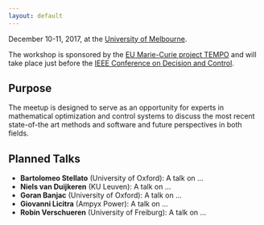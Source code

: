 ```yaml
---
layout: default
---
```


December 10-11, 2017, at the [University of Melbourne](http://www.unimelb.edu.au/).

The workshop is sponsored by the [EU Marie-Curie project TEMPO](http://www.itk.ntnu.no/tempo/) and will take place just before the [IEEE Conference on Decision and Control](http://cdc2017.ieeecss.org/).

## Purpose
The meetup is designed to serve as an opportunity for experts in mathematical optimization and control systems to discuss the most recent state-of-the art methods and software and  future perspectives in both fields.


<!-- ## Location -->
<!-- The workshop will take place -->


## Planned Talks

- **Bartolomeo Stellato** (University of Oxford): A talk on ...
- **Niels van Duijkeren** (KU Leuven): A talk on ...
- **Goran Banjac** (University of Oxford): A talk on ...
- **Giovanni Licitra** (Ampyx Power): A talk on ...
- **Robin Verschueren** (University of Freiburg): A talk on ...









<!-- Old posts from base template -->
<!--
<div class="posts">
  {% for post in site.posts %}
    <article class="post">

      <h1><a href="{{ site.baseurl }}{{ post.url }}">{{ post.title }}</a></h1>

      <div class="entry">
        {{ post.excerpt }}
      </div>

      <a href="{{ site.baseurl }}{{ post.url }}" class="read-more">Read More</a>
    </article>
  {% endfor %}
</div> -->
